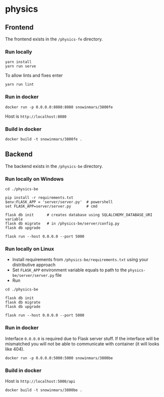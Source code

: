 # physics

## Frontend

The frontend exists in the `/physics-fe` directory.

### Run locally
```
yarn install
yarn run serve
```

To allow lints and fixes enter
```
yarn run lint
```

### Run in docker

```
docker run -p 0.0.0.0:8080:8080 snowinmars/3800fe
```

Host is `http://localhost:8080`

### Build in docker

```
docker build -t snowinmars/3800fe .
```

## Backend

The backend exists in the `/physics-be` directory.

### Run locally on Windows
```
cd ./physics-be

pip install -r requirements.txt
$env:FLASK_APP = 'server/server.py'  # powershell 
set FLASK_APP=server/server.py       # cmd

flask db init      # creates database using SQLALCHEMY_DATABASE_URI variable
flask db migrate   # in /physics-be/server/config.py 
flask db upgrade

flask run --host 0.0.0.0 --port 5000
```

### Run locally on Linux

- Install requirements from `/physics-be/requirements.txt` using your distributive approach
- Set `FLASK_APP` environment variable equals to path to the `physics-be/server/server.py` file
- Run
```
cd ./physics-be

flask db init
flask db migrate
flask db upgrade

flask run --host 0.0.0.0 --port 5000
```

### Run in docker

Interface `0.0.0.0` is required due to Flask server stuff. If the interface will be mismatched you will not be able to communicate with container (it will looks like 404).

```
docker run -p 0.0.0.0:5000:5000 snowinmars/3800be
```

### Build in docker

Host is `http://localhost:5000/api`


```
docker build -t snowinmars/3800be .
```
